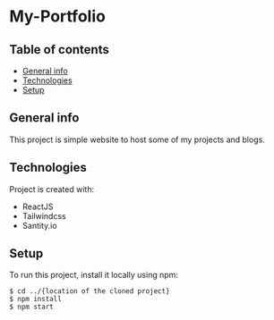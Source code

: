 # My-Portfolio

## Table of contents
* [General info](#general-info)
* [Technologies](#technologies)
* [Setup](#setup)


## General info
This project is simple website to host some of my projects and blogs.
	
## Technologies
Project is created with:
* ReactJS
* Tailwindcss
* Santity.io

## Setup
To run this project, install it locally using npm:

```
$ cd ../{location of the cloned project}
$ npm install
$ npm start
```
